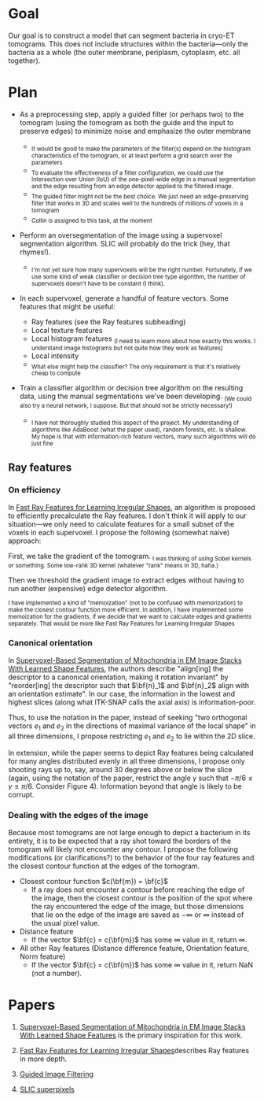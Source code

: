 # Goal
Our goal is to construct a model that can segment bacteria in cryo-ET tomograms. This does not include structures within the bacteria&mdash;only the bacteria as a whole (the outer membrane, periplasm, cytoplasm, etc. all together).

# Plan
- As a preprocessing step, apply a guided filter (or perhaps two) to the tomogram (using the tomogram as both the guide and the input to preserve edges) to minimize noise and emphasize the outer membrane
  - <sub>It would be good to make the parameters of the filter(s) depend on the histogram characteristics of the tomogram, or at least perform a grid search over the parameters</sub>
  - <sub>To evaluate the effectiveness of a filter configuration, we could use the Intersection over Union (IoU) of the one-pixel-wide edge in a manual segmentation and the edge resulting from an edge detector applied to the filtered image.</sub>
  - <sub>The guided filter might not be the best choice. We just need an edge-preserving filter that works in 3D and scales well to the hundreds of millions of voxels in a tomogram</sub>
  - <sub>Collin is assigned to this task, at the moment</sub>

- Perform an oversegmentation of the image using a supervoxel segmentation algorithm. SLIC will probably do the trick (hey, that rhymes!).
  - <sub>I'm not yet sure how many supervoxels will be the right number. Fortunately, if we use some kind of weak classifier or decision tree type algorithm, the number of supervoxels doesn't have to be constant (I think).</sub>

- In each supervoxel, generate a handful of feature vectors. Some features that might be useful:
  - Ray features (see the Ray features subheading)
  - Local texture features
  - Local histogram features <sub>(I need to learn more about how exactly this works. I understand image histograms but not quite how they work as features)</sub>
  - Local intensity
  - <sub>What else might help the classifier? The only requirement is that it's relatively cheap to compute</sub>

- Train a classifier algorithm or decision tree algorithm on the resulting data, using the manual segmentations we've been developing. <sub>(We could also try a neural network, I suppose. But that should not be strictly necessary!)</sub>
  - <sub>I have not thoroughly studied this aspect of the project. My understanding of algorithms like AdaBoost (what the paper used), random forests, etc. is shallow. My hope is that with information-rich feature vectors, many such algorithms will do just fine</sub>

## Ray features
### On efficiency
In [Fast Ray Features for Learning Irregular Shapes](https://ieeexplore.ieee.org/stamp/stamp.jsp?tp=&arnumber=6044718), an algorithm is proposed to efficiently precalculate the Ray features. I don't think it will apply to our situation&mdash;we only need to calculate features for a small subset of the voxels in each supervoxel. I propose the following (somewhat naive) approach:

First, we take the gradient of the tomogram. <sub>I was thinking of using Sobel kernels or something. Some low-rank 3D kernel (whatever "rank" means in 3D, haha.)</sub> 

Then we threshold the gradient image to extract edges without having to run another (expensive) edge detector algorithm.

<sub>I have implemented a kind of "memoization" (not to be confused with memorization) to make the closest contour function more efficient. In addition, I have implemented some memoization for the gradients, if we decide that we want to calculate edges and gradients separately. That would be more like Fast Ray Features for Learning Irregular Shapes</sub>

### Canonical orientation
In [Supervoxel-Based Segmentation of Mitochondria in EM Image Stacks With Learned Shape Features](https://ieeexplore.ieee.org/stamp/stamp.jsp?tp=&arnumber=6044718), the authors describe "align\[ing\] the descriptor to a canonical orientation, making it rotation invariant" by "reorder\[ing\] the descriptor such that $\bf{n}_1$ and $\bf{n}_2$ align with an orientation estimate". In our case, the information in the lowest and highest slices (along what ITK-SNAP calls the axial axis) is information-poor.

Thus, to use the notation in the paper, instead of seeking "two orthogonal vectors $e_1$ and $e_2$ in the directions of maximal variance of the local shape" in all three dimensions, I propose restricting $e_1$ and $e_2$ to lie within the 2D slice.

In extension, while the paper seems to depict Ray features being calculated for many angles distributed evenly in all three dimensions, I propose only shooting rays up to, say, around 30 degrees above or below the slice (again, using the notation of the paper, restrict the angle $\gamma$ such that $-\pi/6 \leq \gamma \leq \pi/6$. Consider Figure 4). Information beyond that angle is likely to be corrupt.

### Dealing with the edges of the image
Because most tomograms are not large enough to depict a bacterium in its entirety, it is to be expected that a ray shot toward the borders of the tomogram will likely not encounter any contour. I propose the following modifications (or clarifications?) to the behavior of the four ray features and the closest contour function at the edges of the tomogram.

- Closest contour function $c(\bf{m}) = \bf{c}$
  - If a ray does not encounter a contour before reaching the edge of the image, then the closest contour is the position of the spot where the ray encountered the edge of the image, but those dimensions that lie on the edge of the image are saved as $-\infty$ or $\infty$ instead of the usual pixel value.
- Distance feature
  - If the vector $\bf{c} = c(\bf{m})$ has some $\infty$ value in it, return $\infty$.
- All other Ray features (Distance difference feature, Orientation feature, Norm feature)
  - If the vector $\bf{c} = c(\bf{m})$ has some $\infty$ value in it, return NaN (not a number).

# Papers
1. [Supervoxel-Based Segmentation of Mitochondria in EM Image Stacks With Learned Shape Features](https://ieeexplore.ieee.org/stamp/stamp.jsp?tp=&arnumber=6044718) is the primary inspiration for this work.

2. [Fast Ray Features for Learning Irregular Shapes](https://ieeexplore.ieee.org/stamp/stamp.jsp?tp=&arnumber=5459210)describes Ray features in more depth.

3. [Guided Image Filtering](https://kaiminghe.github.io/publications/eccv10guidedfilter.pdf)

4. [SLIC superpixels](https://ieeexplore.ieee.org/stamp/stamp.jsp?tp=&arnumber=6205760)